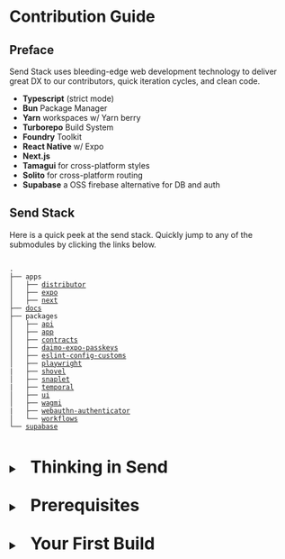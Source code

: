 <!-- markdownlint-disable MD033 -->

# Contribution Guide

## Preface

Send Stack uses bleeding-edge web development technology to deliver great DX to our contributors, quick iteration cycles, and clean code.

- **Typescript** (strict mode)
- **Bun** Package Manager
- **Yarn** workspaces w/ Yarn berry
- **Turborepo** Build System
- **Foundry** Toolkit
- **React Native** w/ Expo
- **Next.js**
- **Tamagui** for cross-platform styles
- **Solito** for cross-platform routing
- **Supabase** a OSS firebase alternative for DB and auth

## Send Stack

Here is a quick peek at the send stack. Quickly jump to any of the submodules by clicking the links below.

<pre>
<code>
.
├── apps
│   ├── <a href="https://github.com/0xsend/sendapp/tree/main/apps/distributor">distributor</a>
│   ├── <a href="https://github.com/0xsend/sendapp/tree/main/apps/expo">expo</a>
│   ├── <a href="https://github.com/0xsend/sendapp/tree/main/apps/next">next</a>
├── <a href="https://github.com/0xsend/sendapp/tree/main/docs">docs</a>
├── packages
│   ├── <a href="https://github.com/0xsend/sendapp/tree/main/packages/api">api</a>
│   ├── <a href="https://github.com/0xsend/sendapp/tree/main/packages/app">app</a>
│   ├── <a href="https://github.com/0xsend/sendapp/tree/main/packages/contracts">contracts</a>
│   ├── <a href="https://github.com/0xsend/sendapp/tree/main/packages/daimo-expo-passkeys">daimo-expo-passkeys</a>
│   ├── <a href="https://github.com/0xsend/sendapp/tree/main/packages/eslint-config-custom">eslint-config-customs</a>
│   ├── <a href="https://github.com/0xsend/sendapp/tree/main/packages/playwright">playwright</a>
|   ├── <a href="https://github.com/0xsend/sendapp/tree/main/packages/shovel">shovel</a>
│   ├── <a href="https://github.com/0xsend/sendapp/tree/main/packages/snaplet">snaplet</a>
|   ├── <a href="https://github.com/0xsend/sendapp/tree/main/packages/temporal">temporal</a>
│   ├── <a href="https://github.com/0xsend/sendapp/tree/main/packages/ui">ui</a>
│   ├── <a href="https://github.com/0xsend/sendapp/tree/main/packages/wagmi">wagmi</a>
|   ├── <a href="https://github.com/0xsend/sendapp/tree/main/packages/webauthn-authenticator">webauthn-authenticator</a>
│   └── <a href="https://github.com/0xsend/sendapp/tree/main/packages/workflows">workflows</a>
└── <a href="https://github.com/0xsend/sendapp/tree/main/supabase">supabase</a>
</code>
</pre>

<details style="padding: 1rem 0">
<summary style="font-size:20px;font-weight: bold;"><h2 style="display:inline;padding:0 1rem;">Thinking in Send</h2></summary>

Here are some things to keep in mind about thee SEND philosophy when contributing

<ul>
     <li>
      Simplicity over complexity (K.I.S.S)
     </li>
     <li>
     Don't repeat yourself (DRY)
     </li>
     <li>
     Write a test. Don't click the same button over and over
     </li>
     <li>
     Write once, Run everywhere
     </li>
   </ul>
</details>

<details style="padding: 1rem 0">
<summary style="font-size:20px;font-weight: bold;"><h2 style="display:inline;padding:0 1rem;">Prerequisites</h2></summary>

When cloning the repo, you will need to initialize the submodules:

```console
git clone --recurse-submodules https://github.com/0xsend/sendapp.git && cd sendapp
```

If you missed the `--recurse-submodules` flag, you can initialize them manually:

```console
git submodule deinit --force .
git submodule update --init --recursive
```

### Tools

You'll need a basic understanding of JS tooling

Required JS Runtime: [Node >= 20.9.0](https://nodejs.org/en/download)

#### [Yarn Package Manager](https://yarnpkg.com/)

See [yarn package manager](https://yarnpkg.com/). We are using Yarn 4 with workspaces.

```console
corepack enable
```

<details style="padding: 0.5rem 0">
<summary style="font-size:16px;font-weight: bold;"><h4 style="display:inline;padding:0 0.5rem;">Issues</h4></summary>

If you are running a M1, M2 or M3 Mac this may cause some issues.

###### Failing to install `better-sqlite3`

If you get the following error:

`error: libtool: file: Release/obj.target/sqlite3/gen/sqlite3/sqlite3.0 is not an object file (not allowed in a library)`

See the following [issue](https://github.com/TryGhost/node-sqlite3/issues/1538)
for instructions on how to solve it, essentially setting the following values
solves the issue:

```sh
export LDFLAGS="-L/opt/homebrew/opt/sqlite/lib"
export CPPFLAGS="-I/opt/homebrew/opt/sqlite/include"
export PKG_CONFIG_PATH="/opt/homebrew/opt/sqlite/lib/pkgconfig"
```

Ensure these are added to `.env.local` in the following way, so they work in tilt:

```
LDFLAGS=-L/opt/homebrew/opt/sqlite/lib
CPPFLAGS=-I/opt/homebrew/opt/sqlite/include
PKG_CONFIG_PATH=/opt/homebrew/opt/sqlite/lib/pkgconfig
```

</details>

#### [Turborepo](https://turbo.build/repo/docs/installing#install-globally)

```console
npm install turbo --global
```

#### [Foundry](https://book.getfoundry.sh/getting-started/installation)

Installation is easiest with `foundryup`

```console!
curl -L https://foundry.paradigm.xyz | bash
```

then in a new terminal run

```console
foundryup
```

#### [Bun](https://bunpkg.com/)

```console
curl -fsSL https://bun.sh/install | bash
```

#### Brew Bundle

Many other dependencies are installed via [Homebrew](https://brew.sh/). To install all dependencies, run from the
project root:

```console
brew bundle
```

</details>

<details style="padding: 1rem 0">
<summary style="font-size:20px;font-weight:bold;"><h2 style="display:inline;padding:0 1rem;">Your First Build</h2></summary>

<h3 style="font-size:20px;font-weight:bold;">Build Steps</h3>

To streamline the project setup and build process, we recommend using [Tilt](https://docs.tilt.dev/install.html). Tilt automates and optimizes the development cycle, making it faster and more efficient. Tilt is also used for CI, so using it locally ensures that your code will build and deploy correctly in the CI environment.

### Getting Started with Tilt

First, install Tilt by following the instructions on their [installation page](https://docs.tilt.dev/install.html). Once installed, you can proceed with the following steps:

#### 1. Initialize Project with Tilt

In the project root directory, run:

```console
tilt up
```

This command will start all the services defined in the [Tiltfile](/Tiltfile), building and deploying your application in a local development environment.

##### Efficient Tilt Usage

`tilt up` will start a local Postgres database, Supabase, local Ethereum node, and local Base node. It also starts the unit tests for the application.

To save some resources on your local machine, you can limit the amount of resources used by Tilt by specifying them on the command line or disabling them in the [Tilt UI](http://localhost:10350).

This command for example will only start the Next.js web app and it's dependencies:

```console
tilt up next:web
```

You can always re-enable the disabled resources by re-running the `tilt up` command or manually enabling them in the [Tilt UI](http://localhost:10350).

#### 2. Monitoring and Logs

You can monitor the build process and access logs directly through the Tilt UI. Simply navigate to `http://localhost:10350` in your web browser to view the status of your services.

#### 3. Making Changes

With Tilt, you can make changes to your codebase, and Tilt will automatically detect these changes, rebuild, and redeploy the affected services. This live update feature ensures that you always test against the latest version of your code.

#### 4. Shutting Down

Once you're done developing, you can shut down all services by pressing `Ctrl+C` in the terminal where you ran `tilt up`.

It will leave somethings running in the background. To stop all services, run `tilt down`.

```console
❯ tilt down
Loading Tiltfile at: /Users/bigboss/src/0xsend/sendapp/Tiltfile
Loading environment from .env
Loading environment from .env.local
local: sh -c "yarn supabase stop --no-backup\n    # can be removed once supabase stop --no-backup is fixed\n    docker volume ls --filter label=com.supabase.cli.project=send | awk 'NR>1 {print $2}' | xargs -I {} docker volume rm {}"
 → Stopping containers...
 → Stopped supabase local development setup.
 → Local data are backed up to docker volume. Use docker to show them: docker volume ls --filter label=com.supabase.cli.project=send
 → supabase_storage_send
local: yarn clean
 → Done in 0s 663ms
Successfully loaded Tiltfile (3.632166166s)
```

By leveraging Tilt, you can focus more on coding and less on the setup, significantly improving your development experience with the Send Stack.

</details>
